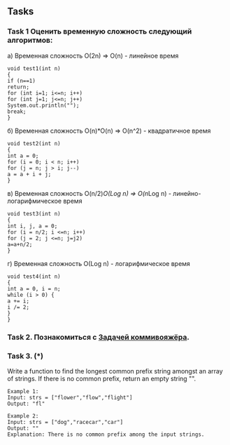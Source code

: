 Tasks
----------------
### Task 1 Оценить временную сложность следующий алгоритмов:
а) Временная сложность O(2n) => O(n) - линейное время
```
void test1(int n)
{
if (n==1)
return;
for (int i=1; i<=n; i++)
for (int j=1; j<=n; j++)
System.out.println("");
break;
}
```
б) Временная сложность O(n)*O(n) => O(n^2) - квадратичное время
```
void test2(int n)
{
int a = 0;
for (i = 0; i < n; i++)
for (j = n; j > i; j--)
a = a + i + j;    
}
```
в) Временная сложность O(n/2)*O(Log n) => O(n*Log n) - линейно-логарифмическое время
```
void test3(int n)
{
int i, j, a = 0;
for (i = n/2; i <=n; i++)
for (j = 2; j <=n; j=j2)
a=a+n/2;    
}
```
г)  Временная сложность O(Log n) - логарифмическое время
```
void test4(int n)
{
int a = 0, i = n;
while (i > 0) {
a += i;
i /= 2;
}
}
```
### Task 2. Познакомиться с [Задачей коммивояжёра](https://ru.wikipedia.org/wiki/%D0%97%D0%B0%D0%B4%D0%B0%D1%87%D0%B0_%D0%BA%D0%BE%D0%BC%D0%BC%D0%B8%D0%B2%D0%BE%D1%8F%D0%B6%D1%91%D1%80%D0%B0).
### Task 3. (*)
Write a function to find the longest common prefix string amongst an array of strings. If there is no common prefix, return an empty string "".
```
Example 1:
Input: strs = ["flower","flow","flight"]
Output: "fl"
```
```
Example 2:
Input: strs = ["dog","racecar","car"]
Output: ""
Explanation: There is no common prefix among the input strings.
```